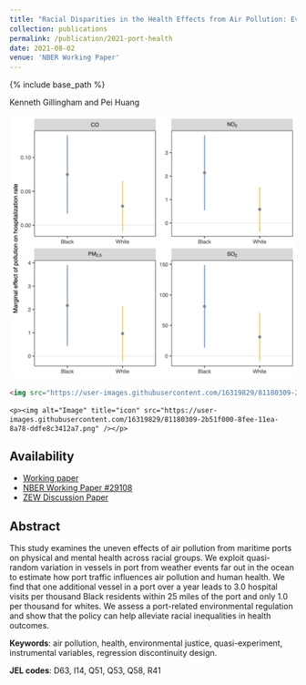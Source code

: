 ```yaml
---
title: "Racial Disparities in the Health Effects from Air Pollution: Evidence from Ports"
collection: publications
permalink: /publication/2021-port-health
date: 2021-08-02
venue: 'NBER Working Paper'
---
```

{% include base_path %}

Kenneth Gillingham and Pei Huang

![Marginal damage of air pollution by race](/images/paper-2021-port-health.png "Marginal damage of air pollution by race")

```html
<img src="https://user-images.githubusercontent.com/16319829/81180309-2b51f000-8fee-11ea-8a78-ddfe8c3412a7.png" width=50% height=50%>
```

```
<p><img alt="Image" title="icon" src="https://user-images.githubusercontent.com/16319829/81180309-2b51f000-8fee-11ea-8a78-ddfe8c3412a7.png" /></p>
```

## Availability

- [Working paper](/files/2021_WP_Port_Health.pdf)
- [NBER Working Paper #29108](https://www.nber.org/papers/w29108)
- [ZEW Discussion Paper](https://www.zew.de/publikationen/racial-disparities-in-the-health-effects-from-air-pollution-evidence-from-ports)

## Abstract

This study examines the uneven effects of air pollution from maritime ports on physical and mental health across racial groups. We exploit quasi-random variation in vessels in port from weather events far out in the ocean to estimate how port traffic influences air pollution and human health. We find that one additional vessel in a port over a year leads to 3.0 hospital visits per thousand Black residents within 25 miles of the port and only 1.0 per thousand for whites. We assess a port-related environmental regulation and show that the policy can help alleviate racial inequalities in health outcomes.

**Keywords**: air pollution, health, environmental justice, quasi-experiment, instrumental variables, regression discontinuity design.

**JEL codes**: D63, I14, Q51, Q53, Q58, R41